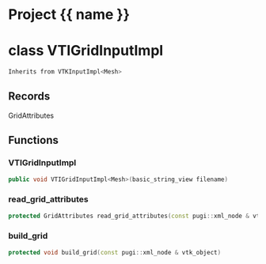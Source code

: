 <script setup>
import {useRoute} from 'vitepress'
const {path} = useRoute()
const tokens = path.split('/')
const words = tokens[2].split('-');
for (let i = 0; i < words.length; i++) {
    words[i] = words[i].charAt(0).toUpperCase() + words[i].slice(1);
    words[i] = words[i].replace('geode', 'Geode')
}
const name = words.join('-');
</script>
# Project {{ name }}

# class VTIGridInputImpl


```cpp
Inherits from VTKInputImpl<Mesh>
```



## Records

GridAttributes



## Functions

### VTIGridInputImpl

```cpp
public void VTIGridInputImpl<Mesh>(basic_string_view filename)
```


### read_grid_attributes

```cpp
protected GridAttributes read_grid_attributes(const pugi::xml_node & vtk_object)
```


### build_grid

```cpp
protected void build_grid(const pugi::xml_node & vtk_object)
```



